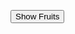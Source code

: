 <button id="showBtn">Show Fruits</button>
<ul id="fruitList"></ul>

<script>
  let fruits = ["Apple", "Banana", "Mango"];
  let showBtn = document.getElementById("showBtn");
  let fruitList = document.getElementById("fruitList");

  showBtn.addEventListener("click", function() {
    fruitList.innerHTML = ""; // pehle empty karo
    for (let i = 0; i < fruits.length; i++) {
      let li = document.createElement("li");
      li.innerText = fruits[i];
      fruitList.appendChild(li);
    }
  });
</script>
